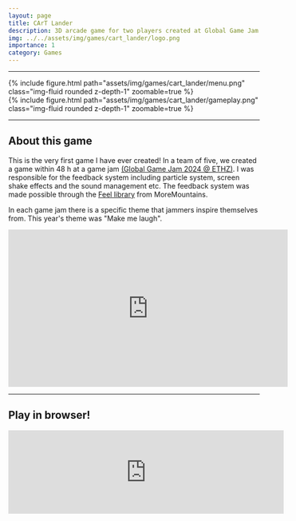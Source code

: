 ```yaml
---
layout: page
title: CArT Lander
description: 3D arcade game for two players created at Global Game Jam 2024 @ ETHZ
img: ../../assets/img/games/cart_lander/logo.png
importance: 1
category: Games
---
```


---

<div class="row mt-3">
    <div class="col-sm mt-3 mt-md-0">
        {% include figure.html path="assets/img/games/cart_lander/menu.png" class="img-fluid rounded z-depth-1" zoomable=true %}
    </div>
    <div class="col-sm mt-3 mt-md-0">
        {% include figure.html path="assets/img/games/cart_lander/gameplay.png" class="img-fluid rounded z-depth-1" zoomable=true %}
    </div>
</div>

---

## About this game

This is the very first game I have ever created! In a team of five, we created a game within 48 h at a game jam [(Global Game Jam 2024 @ ETHZ)](https://globalgamejam.org/games/2024/cart-lander-2). I was responsible for the feedback system including particle system, screen shake effects and the sound management etc. The feedback system was made possible through the [Feel library](https://feel.moremountains.com/) from MoreMountains.

In each game jam there is a specific theme that jammers inspire themselves from. This year's theme was "Make me laugh". 

<p align="center"><iframe width="560" height="315" src="https://www.youtube.com/embed/FsEDjbdU2PA?si=K8Et6TLzGw4K3FtK" frameborder="0" allow="accelerometer; autoplay; clipboard-write; encrypted-media; gyroscope; picture-in-picture" allowfullscreen></iframe></p>

---
## Play in browser!

<iframe width="552" height="167" frameborder="0" src="https://itch.io/embed/2497874"><a href="https://youwuyou.itch.io/cart-lander">Cart Lander by youwuyou</a></iframe>
